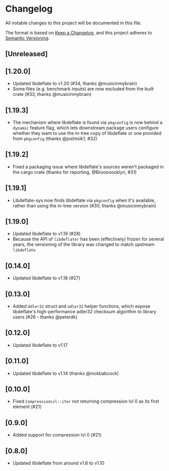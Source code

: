 # Changelog

All notable changes to this project will be documented in this file.

The format is based on [Keep a Changelog](https://keepachangelog.com/en/1.0.0/),
and this project adheres to [Semantic Versioning](https://semver.org/spec/v2.0.0.html).

## [Unreleased]

## [1.20.0]

- Updated libdeflate to v1.20 (#34, thanks @musicinmybrain)
- Some files (e.g. benchmark inputs) are now excluded from the built crate (#33, thanks @musicinmybrain)

## [1.19.3]

- The mechanism where libdeflate is found via `pkgconfig` is now behind a `dynamic`
  feature flag, which lets downstream package users configure whether they want to
  use the in-tree copy of libdeflate or one provided from `pkgconfig` (thanks
  @joshtoik1, #32)

## [1.19.2]

- Fixed a packaging issue where libdeflate's sources weren't packaged in the cargo crate
  (thanks for reporting, @Brooooooklyn, #31)

## [1.19.1]

- Libdeflate-sys now finds libdeflate via `pkgconfig` when it's available, rather than
  using the in-tree version (#30, thanks @musicinmybrain)

## [1.19.0]

- Updated libdeflate to v1.19 (#28)
- Because the API of `libdeflater` has been (effectively) frozen for several
  years, the versioning of the library was changed to match upstream `libdeflate`

## [0.14.0]

- Updated libdeflate to v1.18 (#27)

## [0.13.0]

- Added `Adler32` struct and `adler32` helper functions, which expose libdeflate's high-performance
  adler32 checksum algorithm to library users (#26 - thanks @peterdk)

## [0.12.0]

- Updated libdeflate to v1.17

## [0.11.0]

- Updated libdeflate to v1.14 (thanks @nickbabcock)

## [0.10.0]

- Fixed `CompressionLvl::iter` not returning compression lvl 0 as
  its first element (#21)

## [0.9.0]

- Added support for compression lvl 0 (#21)

## [0.8.0]

- Updated libdeflate from around v1.6 to v1.10

